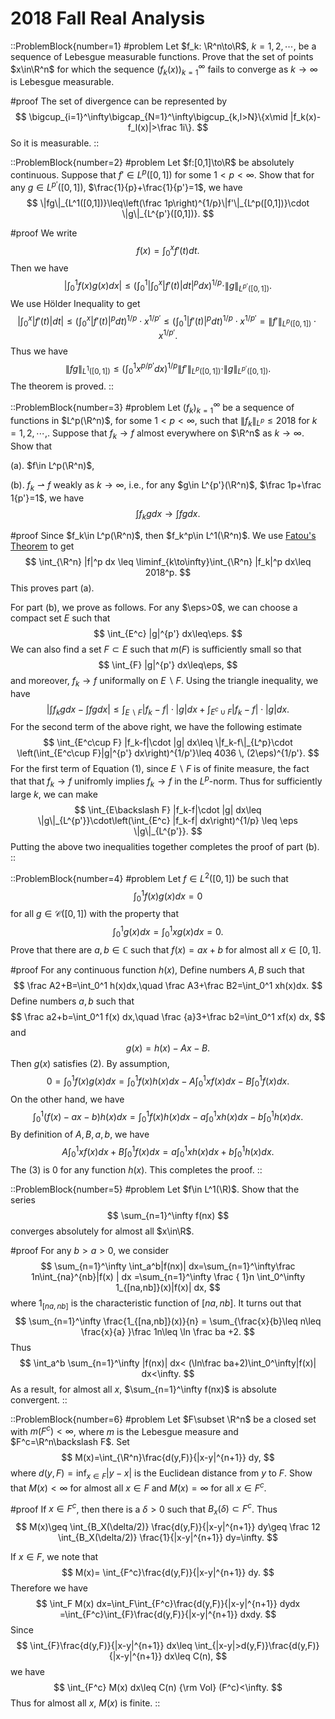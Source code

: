 # 2018 Fall Real Analysis

::ProblemBlock{number=1}
#problem
 Let $f_k: \R^n\to\R$, $k=1,2,\cdots,$ be a sequence 
            of Lebesgue measurable functions. Prove that the set of points $x\in\R^n$
           for which the sequence $(f_k(x))_{k=1}^\infty$ fails to converge as 
           $k\to\infty$ is Lebesgue measurable. 

#proof
The set of divergence can be represented by
$$
\bigcup_{i=1}^\infty\bigcap_{N=1}^\infty\bigcup_{k,l>N}\{x\mid |f_k(x)-f_l(x)|>\frac 1i\}.
$$
So it is measurable. 
::

::ProblemBlock{number=2}
#problem
Let $f:[0,1]\to\R$ be absolutely continuous. Suppose
           that $f'\in L^p([0,1])$ for some $1 < p<\infty$. Show that
           for any $g\in L^{p'}([0,1])$, $\frac{1}{p}+\frac{1}{p'}=1$, we have
$$
\|fg\|_{L^1([0,1])}\leq\left(\frac 1p\right)^{1/p}\|f'\|_{L^p([0,1])}\cdot
\|g\|_{L^{p'}([0,1])}.
$$


#proof
We write
$$
 f(x)=\int_0^xf'(t) dt.
$$
Then we have
$$
    \left|\int_0^1 f(x) g(x) dx\right|\leq \left(\int_0^1\left|\int_0^x|f'(t)| dt\right|^pdx\right)^{1/p}
    \cdot\|g\|_{L^{p'}([0,1])}.
$$
We use H&ouml;lder Inequality to get 
$$
    \left|\int_0^x|f'(t)| dt\right|\leq \left(\int_0^x|f'(t)|^p dt\right)^{1/p}\cdot x^{1/p'}\leq 
    \left(\int_0^1|f'(t)|^p dt\right)^{1/p}\cdot x^{1/p'}=\|f'\|_{L^p([0,1])}\cdot x^{1/p'}.
$$
Thus we have
$$
    \|fg\|_{L^1([0,1])}\leq \left(\int_0^1 x^{p/p'} dx\right)^{1/p}\|f'\|_{L^p([0,1])}\cdot \|g\|_{L^{p'}([0,1])}.
$$
The theorem is proved. 
::

::ProblemBlock{number=3}
#problem
 Let $(f_k)_{k=1}^\infty$ be a sequence of functions in $L^p(\R^n)$, for some 
           $1 < p < \infty$, such that $\|f_k\|_{L^p}\leq 2018$ for $k=1,2,\cdots,$. 
           Suppose that $f_k\to f$ almost everywhere on $\R^n$ as 
        $k\to\infty$. Show that  

(a). $f\in L^p(\R^n)$,

(b). $f_k\rightharpoonup f$ weakly as $k\to\infty$, i.e., 
            for any $g\in L^{p'}(\R^n)$, $\frac 1p+\frac 1{p'}=1$, we have
$$
            \int f_k gdx\to\int fg dx.
$$

#proof
Since $f_k\in L^p(\R^n)$, then $f_k^p\in L^1(\R^n)$.
We use  [Fatou's Theorem](https://en.wikipedia.org/wiki/Fatou%27s_lemma) to get 
$$
 \int_{\R^n} |f|^p dx \leq \liminf_{k\to\infty}\int_{\R^n} |f_k|^p dx\leq 2018^p.
$$
 This proves part (a).

 

 For part (b), we prove as follows. For any $\eps>0$, we can choose a compact set $E$ such that
$$
\int_{E^c} |g|^{p'} dx\leq\eps.
$$
We can also find a set $F\subset E$ such that $m(F)$ is sufficiently small so that 
$$
\int_{F} |g|^{p'} dx\leq\eps,
$$
and moreover, $f_k\to f$ uniformally on $E\backslash F$.
 Using the triangle inequality, we have 
$$
 \left|\int f_k gdx-\int fg dx\right|\leq \int_{E\backslash F} |f_k-f|\cdot |g| dx
 +\int_{E^c\cup F} |f_k-f|\cdot |g| dx.\tag{1}
 $$
 For the second term of the above right, we have the following estimate
 $$
 \int_{E^c\cup F} |f_k-f|\cdot |g| dx\leq \|f_k-f\|_{L^p}\cdot 
 \left(\int_{E^c\cup F}|g|^{p'} dx\right)^{1/p'}\leq 4036 \, (2\eps)^{1/p'}.
 $$
 For the first  term of Equation (1), since $E\backslash F$ is of finite measure, the fact that 
 that $f_k\to f$ unifromly implies $f_k\to f$ in the $L^p$-norm. Thus for sufficiently large $k$, 
 we can make 
 $$
 \int_{E\backslash F} |f_k-f|\cdot |g| dx\leq \|g\|_{L^{p'}}\cdot\left(\int_{E^c} |f_k-f| dx\right)^{1/p}
 \leq \eps  \|g\|_{L^{p'}}.
$$
Putting the above two inequalities together completes the proof of part (b).
::

::ProblemBlock{number=4}
#problem
Let $f\in L^2([0,1])$ be such that 
$$
\int_0^1 f(x) g(x) dx=0
$$
for all $g\in\mathcal C([0,1])$ with the property that 
$$
           \int_0^1 g(x) dx =\int_0^1 xg(x) dx=0. \tag{2}
$$
Prove that there are $a,b\in\mathbb C$ such that 
           $f(x)=ax+b$ for almost all $x\in[0,1]$.

#proof
For any continuous function $h(x)$,
        Define numbers $A,B$ such that 
$$
\frac A2+B=\int_0^1 h(x)dx,\quad \frac A3+\frac B2=\int_0^1 xh(x)dx. 
$$
Define numbers $a,b$ such that 
$$
\frac a2+b=\int_0^1 f(x) dx,\quad \frac {a}3+\frac b2=\int_0^1 xf(x) dx,
$$ 
and
$$
 g(x)=h(x)-Ax-B.
$$
Then $g(x)$ satisfies (2). By assumption,
$$
0=\int_0^1 f(x) g(x) dx=\int_0^1 f(x) h(x) dx-A\int_0^1 xf(x) dx-B\int_0^1 f(x) dx.
$$
On the other hand, we have
$$
\int_0^1 (f(x)-ax-b)h(x) dx=\int_0^1 f(x) h(x) dx-a\int_0^1 xh(x) dx-b\int_0^1 h(x) dx.\tag{3}
$$
By definition of $A,B,a,b$, we have 
$$
 A\int_0^1 xf(x) dx+B\int_0^1 f(x) dx=a\int_0^1 xh(x) dx+b\int_0^1 h(x) dx.
$$
The (3) is $0$ for any function $h(x)$. This completes the proof. 
::

::ProblemBlock{number=5}
#problem
Let $f\in L^1(\R)$. Show that  the series 
$$
   \sum_{n=1}^\infty f(nx)
$$
converges absolutely for almost all $x\in\R$.

#proof
For any $b>a>0$, we consider
$$
   \sum_{n=1}^\infty \int_a^b|f(nx)| dx=\sum_{n=1}^\infty\frac 1n\int_{na}^{nb}|f(x) | dx
   =\sum_{n=1}^\infty \frac { 1}n \int_0^\infty 1_{[na,nb]}(x)|f(x)| dx,
$$
where $1_{[na,nb]}$ is the characteristic function of $[na,nb]$.  It turns out that
$$
   \sum_{n=1}^\infty \frac{1_{[na,nb]}(x)}{n}
   = \sum_{\frac{x}{b}\leq n\leq \frac{x}{a} }\frac 1n\leq \ln \frac ba +2.
$$
Thus 
$$
\int_a^b \sum_{n=1}^\infty |f(nx)| dx< (\ln\frac ba+2)\int_0^\infty|f(x)| dx<\infty.
$$
As a result, for almost all $x$, $\sum_{n=1}^\infty f(nx)$ is absolute convergent. 
::

::ProblemBlock{number=6}
#problem
Let $F\subset \R^n$ be a closed set with $m(F^c)<\infty$, where
 $m$ is the Lebesgue measure and $F^c=\R^n\backslash F$. Set
$$
M(x)=\int_{\R^n}\frac{d(y,F)}{|x-y|^{n+1}} dy,
$$
where $d(y,F)=\inf_{x\in F} |y-x|$ is the Euclidean distance from $y$ to $F$.
Show that $M(x)<\infty$ for almost all $x\in F$ and $M(x)=\infty$ for all $x\in F^c$.

#proof
If $x\in F^c$, then there is a $\delta>0$ such that $B_x(\delta)\subset F^c$. Thus 
$$
M(x)\geq \int_{B_X(\delta/2)} \frac{d(y,F)}{|x-y|^{n+1}} dy\geq \frac 12
\int_{B_X(\delta/2)} \frac{1}{|x-y|^{n+1}} dy=\infty.
$$

If $x\in F$, we note that 
$$
M(x)= \int_{F^c}\frac{d(y,F)}{|x-y|^{n+1}} dy. 
$$
Therefore we have
$$
        \int_F M(x) dx=\int_F\int_{F^c}\frac{d(y,F)}{|x-y|^{n+1}} dydx
        =\int_{F^c}\int_{F}\frac{d(y,F)}{|x-y|^{n+1}} dxdy.
$$
Since
$$
        \int_{F}\frac{d(y,F)}{|x-y|^{n+1}} dx\leq 
        \int_{|x-y|>d(y,F)}\frac{d(y,F)}{|x-y|^{n+1}} dx\leq C(n),
$$
we have 
$$
\int_{F^c} M(x) dx\leq C(n) {\rm Vol} (F^c)<\infty. 
$$
Thus for almost all $x$, $M(x)$ is finite. 
::
